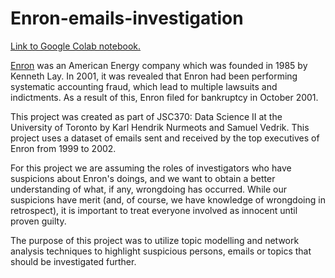 # Enron-emails-investigation

[Link to Google Colab notebook.](https://colab.research.google.com/drive/1ToQ9qdW80Yy8JFDvFFm6MksYXP4R6f3B?usp=sharing)

[Enron](https://en.wikipedia.org/wiki/Enron) was an American Energy company which was founded in 1985 by Kenneth Lay. In 2001, it was revealed that Enron had been performing systematic accounting fraud, which lead to multiple lawsuits and indictments. As a result of this, Enron filed for bankruptcy in October 2001.

This project was created as part of JSC370: Data Science II at the University of Toronto by Karl Hendrik Nurmeots and Samuel Vedrik. This project uses a dataset of emails sent and received by the top executives of Enron from 1999 to 2002.

For this project we are assuming the roles of investigators who have suspicions about Enron's doings, and we want to obtain a better understanding of what, if any, wrongdoing has occurred. While our suspicions have merit (and, of course, we have knowledge of wrongdoing in retrospect), it is important to treat everyone involved as innocent until proven guilty.

The purpose of this project was to utilize topic modelling and network analysis techniques to highlight suspicious persons, emails or topics that should be investigated further.
